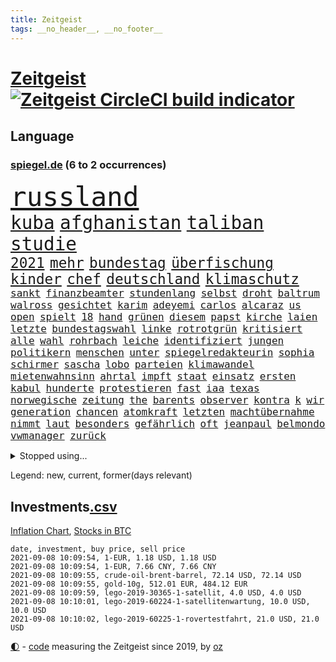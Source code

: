 ```yaml
---
title: Zeitgeist
tags: __no_header__, __no_footer__
---
```


# [Zeitgeist](https://oliz.io/zeitgeist/) [![Zeitgeist CircleCI build indicator](https://circleci.com/gh/ooz/zeitgeist.svg?style=shield)](https://circleci.com/gh/ooz/zeitgeist)

## Language

<h3><a href="https://www.spiegel.de" target="_blank">spiegel.de</a> (6 to 2 occurrences)</h3>
<p style="font-family:monospace">
<span style="font-size:32pt"><a href="news_links.html#russland" class="current">russland</a></span>
<br>
<span style="font-size:22pt"><a href="news_links.html#kuba" class="current">kuba</a></span>
<span style="font-size:22pt"><a href="news_links.html#afghanistan" class="current">afghanistan</a></span>
<span style="font-size:22pt"><a href="news_links.html#taliban" class="current">taliban</a></span>
<span style="font-size:22pt"><a href="news_links.html#studie" class="current">studie</a></span>
<br>
<span style="font-size:17pt"><a href="news_links.html#2021" class="current">2021</a></span>
<span style="font-size:17pt"><a href="news_links.html#mehr" class="current">mehr</a></span>
<span style="font-size:17pt"><a href="news_links.html#bundestag" class="current">bundestag</a></span>
<span style="font-size:17pt"><a href="news_links.html#überfischung" class="new">überfischung</a></span>
<span style="font-size:17pt"><a href="news_links.html#kinder" class="current">kinder</a></span>
<span style="font-size:17pt"><a href="news_links.html#chef" class="current">chef</a></span>
<span style="font-size:17pt"><a href="news_links.html#deutschland" class="current">deutschland</a></span>
<span style="font-size:17pt"><a href="news_links.html#klimaschutz" class="current">klimaschutz</a></span>
<br>
<span style="font-size:12pt"><a href="news_links.html#sankt" class="current">sankt</a></span>
<span style="font-size:12pt"><a href="news_links.html#finanzbeamter" class="new">finanzbeamter</a></span>
<span style="font-size:12pt"><a href="news_links.html#stundenlang" class="current">stundenlang</a></span>
<span style="font-size:12pt"><a href="news_links.html#selbst" class="current">selbst</a></span>
<span style="font-size:12pt"><a href="news_links.html#droht" class="current">droht</a></span>
<span style="font-size:12pt"><a href="news_links.html#baltrum" class="new">baltrum</a></span>
<span style="font-size:12pt"><a href="news_links.html#walross" class="new">walross</a></span>
<span style="font-size:12pt"><a href="news_links.html#gesichtet" class="current">gesichtet</a></span>
<span style="font-size:12pt"><a href="news_links.html#karim" class="current">karim</a></span>
<span style="font-size:12pt"><a href="news_links.html#adeyemi" class="new">adeyemi</a></span>
<span style="font-size:12pt"><a href="news_links.html#carlos" class="current">carlos</a></span>
<span style="font-size:12pt"><a href="news_links.html#alcaraz" class="new">alcaraz</a></span>
<span style="font-size:12pt"><a href="news_links.html#us" class="current">us</a></span>
<span style="font-size:12pt"><a href="news_links.html#open" class="current">open</a></span>
<span style="font-size:12pt"><a href="news_links.html#spielt" class="current">spielt</a></span>
<span style="font-size:12pt"><a href="news_links.html#18" class="current">18</a></span>
<span style="font-size:12pt"><a href="news_links.html#hand" class="current">hand</a></span>
<span style="font-size:12pt"><a href="news_links.html#grünen" class="current">grünen</a></span>
<span style="font-size:12pt"><a href="news_links.html#diesem" class="current">diesem</a></span>
<span style="font-size:12pt"><a href="news_links.html#papst" class="current">papst</a></span>
<span style="font-size:12pt"><a href="news_links.html#kirche" class="current">kirche</a></span>
<span style="font-size:12pt"><a href="news_links.html#laien" class="new">laien</a></span>
<span style="font-size:12pt"><a href="news_links.html#letzte" class="current">letzte</a></span>
<span style="font-size:12pt"><a href="news_links.html#bundestagswahl" class="current">bundestagswahl</a></span>
<span style="font-size:12pt"><a href="news_links.html#linke" class="current">linke</a></span>
<span style="font-size:12pt"><a href="news_links.html#rotrotgrün" class="current">rotrotgrün</a></span>
<span style="font-size:12pt"><a href="news_links.html#kritisiert" class="current">kritisiert</a></span>
<span style="font-size:12pt"><a href="news_links.html#alle" class="current">alle</a></span>
<span style="font-size:12pt"><a href="news_links.html#wahl" class="current">wahl</a></span>
<span style="font-size:12pt"><a href="news_links.html#rohrbach" class="current">rohrbach</a></span>
<span style="font-size:12pt"><a href="news_links.html#leiche" class="current">leiche</a></span>
<span style="font-size:12pt"><a href="news_links.html#identifiziert" class="current">identifiziert</a></span>
<span style="font-size:12pt"><a href="news_links.html#jungen" class="current">jungen</a></span>
<span style="font-size:12pt"><a href="news_links.html#politikern" class="current">politikern</a></span>
<span style="font-size:12pt"><a href="news_links.html#menschen" class="current">menschen</a></span>
<span style="font-size:12pt"><a href="news_links.html#unter" class="current">unter</a></span>
<span style="font-size:12pt"><a href="news_links.html#spiegelredakteurin" class="new">spiegelredakteurin</a></span>
<span style="font-size:12pt"><a href="news_links.html#sophia" class="current">sophia</a></span>
<span style="font-size:12pt"><a href="news_links.html#schirmer" class="new">schirmer</a></span>
<span style="font-size:12pt"><a href="news_links.html#sascha" class="new">sascha</a></span>
<span style="font-size:12pt"><a href="news_links.html#lobo" class="new">lobo</a></span>
<span style="font-size:12pt"><a href="news_links.html#parteien" class="current">parteien</a></span>
<span style="font-size:12pt"><a href="news_links.html#klimawandel" class="current">klimawandel</a></span>
<span style="font-size:12pt"><a href="news_links.html#mietenwahnsinn" class="new">mietenwahnsinn</a></span>
<span style="font-size:12pt"><a href="news_links.html#ahrtal" class="current">ahrtal</a></span>
<span style="font-size:12pt"><a href="news_links.html#impft" class="current">impft</a></span>
<span style="font-size:12pt"><a href="news_links.html#staat" class="current">staat</a></span>
<span style="font-size:12pt"><a href="news_links.html#einsatz" class="current">einsatz</a></span>
<span style="font-size:12pt"><a href="news_links.html#ersten" class="current">ersten</a></span>
<span style="font-size:12pt"><a href="news_links.html#kabul" class="current">kabul</a></span>
<span style="font-size:12pt"><a href="news_links.html#hunderte" class="current">hunderte</a></span>
<span style="font-size:12pt"><a href="news_links.html#protestieren" class="current">protestieren</a></span>
<span style="font-size:12pt"><a href="news_links.html#fast" class="current">fast</a></span>
<span style="font-size:12pt"><a href="news_links.html#iaa" class="new">iaa</a></span>
<span style="font-size:12pt"><a href="news_links.html#texas" class="current">texas</a></span>
<span style="font-size:12pt"><a href="news_links.html#norwegische" class="current">norwegische</a></span>
<span style="font-size:12pt"><a href="news_links.html#zeitung" class="current">zeitung</a></span>
<span style="font-size:12pt"><a href="news_links.html#the" class="current">the</a></span>
<span style="font-size:12pt"><a href="news_links.html#barents" class="current">barents</a></span>
<span style="font-size:12pt"><a href="news_links.html#observer" class="new">observer</a></span>
<span style="font-size:12pt"><a href="news_links.html#kontra" class="new">kontra</a></span>
<span style="font-size:12pt"><a href="news_links.html#k" class="current">k</a></span>
<span style="font-size:12pt"><a href="news_links.html#wir" class="current">wir</a></span>
<span style="font-size:12pt"><a href="news_links.html#generation" class="current">generation</a></span>
<span style="font-size:12pt"><a href="news_links.html#chancen" class="current">chancen</a></span>
<span style="font-size:12pt"><a href="news_links.html#atomkraft" class="current">atomkraft</a></span>
<span style="font-size:12pt"><a href="news_links.html#letzten" class="current">letzten</a></span>
<span style="font-size:12pt"><a href="news_links.html#machtübernahme" class="current">machtübernahme</a></span>
<span style="font-size:12pt"><a href="news_links.html#nimmt" class="current">nimmt</a></span>
<span style="font-size:12pt"><a href="news_links.html#laut" class="current">laut</a></span>
<span style="font-size:12pt"><a href="news_links.html#besonders" class="current">besonders</a></span>
<span style="font-size:12pt"><a href="news_links.html#gefährlich" class="current">gefährlich</a></span>
<span style="font-size:12pt"><a href="news_links.html#oft" class="current">oft</a></span>
<span style="font-size:12pt"><a href="news_links.html#jeanpaul" class="new">jeanpaul</a></span>
<span style="font-size:12pt"><a href="news_links.html#belmondo" class="new">belmondo</a></span>
<span style="font-size:12pt"><a href="news_links.html#vwmanager" class="current">vwmanager</a></span>
<span style="font-size:12pt"><a href="news_links.html#zurück" class="current">zurück</a></span>
</p>
<details>
<summary>Stopped using...</summary>
<p class="former" style="font-size:12pt">
unserem(321) ausgang(320) diskussion(320) getan(320) gewissen(320) lisa(320) scheinen(320) arbeitsplatz(319) beleidigungen(319) elefanten(319) kollegen(319) luis(319) missachtet(319) scheidet(319) taten(319) versorgt(319) vision(319) wolfgang(319) erstaunlich(318) extreme(318) haftstrafe(318) ronald(318) sperre(318) verlegt(318) vorschläge(318) blicken(317) explodieren(317) freiheitsstrafe(317) gaga(317) grenzen(317) maß(317) tiktok(317) tweet(317) versehentlich(317) zweitligist(317) äußerst(317) aufregung(316) coronainfektionen(316) dienen(316) erfahrung(316) favoriten(316) gekündigt(316) gerecht(316) meghan(316) monatelang(316) moore(316) planeten(316) umwelt(316) uswirtschaft(316) wild(316) zustand(316) augsburg(315) ausflug(315) autofahrerin(315) coronalockdown(315) funktioniert(315) komplizen(315) lager(315) partys(315) podium(315) rollstuhl(315) serien(315) sohnes(315) usgericht(315) verfolgte(315) warentest(315) überprüft(315) 2017(314) aufhebung(314) betrug(314) brettspiele(314) drohte(314) erneute(314) feier(314) finanziell(314) fuß(314) gedauert(314) geistliche(314) mutige(314) obama(314) positive(314) spiels(314) verbringen(314) verletzung(314) vorsitzende(314) wahlbetrug(314) anruf(313) ausbruch(313) coronaschnelltests(313) ehefrau(313) gast(313) herzogin(313) informieren(313) lunge(313) moderna(313) trägt(313) verfassungsschutz(313) verschiebt(313) verstößen(313) werkzeug(313) woran(313) annehmen(312) arbeitsplätze(312) beachten(312) befand(312) beschädigt(312) brauchte(312) brown(312) entsteht(312) gefährden(312) heran(312) mahnt(312) nationalspieler(312) ruhm(312) schatten(312) schwangerschaft(312) schwedischen(312) verdächtiger(312) weltgesundheitsorganisation(312) bestellt(311) brinkhaus(311) chinesische(311) coronainfizierte(311) doppelt(311) erfolge(311) gipfel(311) historische(311) klimawandels(311) künftigen(311) lieben(311) mut(311) ralph(311) regisseurin(311) schwierigen(311) spur(311) unionsfraktionschef(311) vorstandschef(311) österreichische(311) aufruf(310) bundespolizei(310) elektroauto(310) flüchten(310) fußballprofi(310) geburt(310) gestrichen(310) gewaltige(310) irans(310) medikamente(310) normalität(310) oma(310) parlamentswahl(310) rechtfertigt(310) registriert(310) schwangere(310) teamkollegen(310) zurzeit(310) üben(310) überlegen(310) attila(309) bull(309) entscheidende(309) entschuldigen(309) erfolgreicher(309) hildmann(309) jedem(309) jüngeren(309) kippe(309) medikament(309) nawalnys(309) oppositionelle(309) promis(309) ringt(309) schlagzeilen(309) smith(309) sprang(309) valley(309) zusammenarbeit(309) zwillinge(309) öfter(309) aggressive(308) belasten(308) figuren(308) gewässern(308) laura(308) michelle(308) peru(308) ratgeberkolumne(308) schwarzwald(308) sechsten(308) shutdown(308) spektakulär(308) südkorea(308) wuhan(308) b(307) chefin(307) häufen(307) konzentrieren(307) negativ(307) rassistischer(307) trauen(307) 52(306) barack(306) demonstrationen(306) erbe(306) geländewagen(306) lakers(306) leitet(306) nba(306) optimistisch(306) orbán(306) publikum(306) razzien(306) schmerzen(306) skepsis(306) strafe(306) update(306) viktor(306) boden(305) djokovic(305) eliten(305) ermittlern(305) perfekte(305) selben(305) strikte(305) tatverdächtigen(305) digitalen(304) gefühle(304) gründung(304) jahresbeginn(304) radikale(304) rollen(304) zusammenhalt(304) zwischenzeitlich(304) eilish(303) extremen(303) jennifer(303) nerven(303) politologe(303) saarland(303) schlechtes(303) schwanger(303) verlauf(303) verspätung(303) beschuldigten(302) beschäftigen(302) disney+(302) distanziert(302) erschöpft(302) grundgesetz(302) inszenierung(302) lernt(302) loswerden(302) match(302) transporter(302) wirecardskandal(302) aufgetreten(301) bekamen(301) feuerwehrmann(301) kanzlerschaft(301) maximilian(301) nachricht(301) psychologin(301) setzten(301) verbindet(301) dennis(300) dominanz(300) negative(300) schnellen(300) testet(300) volle(300) wien(300) 17jährigen(299) aufstellen(299) projekt(299) spotify(299) 2030(298) aufarbeitung(298) demokratische(298) erkrankten(298) störung(298) aktie(297) apotheken(297) bgh(297) eindämmung(297) erleidet(297) falle(297) gaben(297) journalistin(297) kate(297) rivale(297) usrepräsentantenhaus(297) zusammenstoß(297) 2006(296) beiträge(296) gabriel(296) kippt(296) lkw(296) prompt(296) ryan(296) alice(295) ansteckend(295) aufstand(295) mick(295) 40000(294) arminia(294) ergebnissen(294) gemeinsames(294) bach(292) coronaviruspandemie(292) strengen(292) überraschenden(292) begeben(291) general(291) milliardenhöhe(291) patzer(291) englands(290) erfassen(290) feuert(290) verzeihung(290) bangkok(289) hafen(289) tennisspieler(289) betreibt(288) eigenes(288) freiwilligen(288) jacob(288) kräfte(288) syrer(288) wünsche(288) automatisch(287) insolvenz(287) jungs(287) schneiden(287) steigern(287) tansania(287) telegram(287) tinder(287) aufgaben(286) hausarrest(286) startups(286) untergebracht(286) kandidieren(285) unsicher(285) anstiftung(284) coronaauflagen(284) langzeitfolgen(284) präsidentenwahl(284) 19jähriger(283) insolvenzen(283) krisen(283) stürzen(283) zählte(283) gegenzug(282) kassieren(282) schönste(282) kandidatur(281) revanche(281) royale(281) sprung(281) tony(281) bewältigen(280) hinweis(280) pleitewelle(280) vereidigt(280) 2009(279) apples(279) angeboten(278) angewiesen(278) sicherheitsgesetz(278) thüringer(278) erforscht(276) erhöhung(276) fußballweltmeister(276) immens(276) dauert(275) erprobt(275) intensivstation(275) unterhaltung(275) vorgenommen(273) afrikas(272) geist(272) sank(272) tanzen(272) herausforderungen(271) empfangen(270) unterbrochen(270) mittelpunkt(269) übereinstimmenden(268) segeln(267) 6000(266) kanadas(266) roethe(266) disziplin(265) gegenmaßnahmen(265) ferien(264) sicherheitsvorkehrungen(264) barth(263) kontert(263) weidel(262) dobrindt(261) empfänger(261) golfstar(261) schweine(261) zentimeter(261) panne(260) premiers(260) clooney(257) sammeln(257) spacex(257) hitler(255) strukturen(255) klarheit(254) verursachte(254) koblenz(253) kehren(252) podest(252) schadensersatz(251) theoretisch(251) herzinfarkt(250) prüfer(249) rückte(249) coronalockerungen(247) page(247) reif(245) rächen(245) jessica(243) ärmelkanal(243) einreiseregeln(242) handgranate(242) adolf(241) brachten(240) strahlt(240) astrazenecaimpfstoff(239) bunt(239) durchhalten(238) heimatstadt(238) clever(236) drinnen(233) ehrt(233) ios(233) hungern(232) inhaftierung(232) spannung(232) spielende(230) unternehmerin(230) sms(229) kopfverletzungen(227) norditalien(226) priorisierung(225) straflager(225) ausgegangen(223) urlaubsinsel(223) überschatten(221) hacken(220) monarchin(220) commerzbank(219) unterschrift(218) trainers(216) verbraucht(216) extra(213) westdeutschland(211) exprofi(209) währung(209) amazons(207) südafrikanischen(207) verliehen(207) absolvieren(206) häusern(206) glasgow(205) turnerin(205) 160000(204) fotografiert(204) fotostrecke(204) schuf(203) fragwürdigen(202) ussender(202) fuhren(201) unterscheidet(201) abouchakerprozess(200) peilt(200) umarmung(200) offline(199) ausflüge(198) management(198) anreize(197) entsprechenden(197) mediatorin(196) sprengkörper(196) karriereende(195) desinformation(193) bundesweiten(192) total(189) abreise(188) tierschutz(188) ungemütlich(188) abberufen(187) auge(187) geschrumpft(187) behindern(186) iii(186) impfpass(186) stürze(186) börsengang(183) panzer(183) beurlaubt(182) walterborjans(182) anfeindungen(181) elektronischen(180) impfschutz(180) myanmars(180) militärjunta(179) magische(178) italiener(177) neuanfang(176) angriffs(174) vereint(173) autokonzern(172) containerschiff(172) fluggesellschaft(172) j(172) indigenen(171) arroganz(170) kaffee(170) mitgebracht(169) oprah(169) winfrey(169) günstig(167) verstörend(166) atemnot(165) beeindruckt(165) kritischer(165) typ(165) schlangenlinien(164) zwangspause(164) verbots(162) buffett(161) warren(161) katalanen(158) meteorologen(158) zdfintendant(156) ärmsten(156) datum(155) premierministerin(155) südosten(155) wilderer(155) redaktion(154) adams(153) coronarestriktionen(152) einsätzen(152) reha(151) sagten(151) südamerika(151) anziehen(150) rinder(150) ukrainischen(150) happy(149) unverantwortlich(149) angefeindet(148) bargeld(147) sicherheitslücke(146) disqualifikation(144) dopingtests(144) ermittlungsverfahren(144) dingen(142) geschäftsgebaren(142) reformieren(142) verbotenen(142) prostituierte(141) sexuellem(141) dosb(140) sportbund(140) long(138) methan(138) nordwesten(138) rekordtief(136) einladen(135) streaming(135) vehement(135) witwe(135) regionale(133) luftfilter(132) fonds(130) käse(130) drittstaaten(128) ever(128) given(127) kubicki(126) altersgruppe(125) gew(124) querdenkerdemos(124) zugunglück(124) abkühlung(123) karsten(123) gewalttat(122) nett(122) schwimmstar(120) uneins(120) zunehmen(120) fasst(119) nordmazedonien(119) zwischenfall(118) ferdinand(117) inland(117) rückzahlung(117) verwirrt(117) umständen(116) club(115) pcrtests(115) sloweniens(115) geplanter(114) campingplatz(113) zufriedener(113) versammlungsverbote(112) zugreifen(112) öffneten(112) gauland(111) krisenland(110) klagte(109) verkünden(109) erwachsen(108) geschleudert(108) niemandem(108) komme(107) abwarten(106) militärische(106) vorbehalt(106) völkische(106) 31jährigen(105) außenministers(105) disziplinen(105) institute(105) kubanische(105) massentests(105) positivem(105) simone(105) unschlagbar(105) nördlich(104) haaren(102) verlieben(102) versprochenen(102) abgefeuert(101) cdukanzlerkandidaten(101) durchsuchung(101) eingebracht(100) moldau(100) ausgehen(99) stromerzeugung(99) gefängnisstrafen(97) vierjähriger(97) querdenkerbewegung(96) spdchef(96) spiegelanalyse(96) crystal(94) reiter(94) rentnern(94) ungeliebten(94) disziplinarkammer(93) gastronomen(93) referendum(93) färbt(92) heilpraktikerin(92) angereist(91) düsteres(91) populistischen(91) set(91) 48jähriger(90) ankam(90) aussetzung(90) beworfen(90) familienurlaub(90) libyens(90) maaßens(90) argentinische(89) asphalt(89) durchbruch(89) geburten(89) absolute(88) israelischer(88) mutiger(88) reguläre(88) reife(88) vorfahren(88) vorgeschrieben(88) alleinerziehende(87) ausgezählt(87) bailey(87) fußballbundesligisten(87) nsdap(87) obamas(87) tattoos(87) bearbeitet(86) kaufte(86) 800(85) highlight(85) mentale(85) olympiamedaillen(85) saunders(85) abspaltung(84) agnes(84) bayerkonzern(84) bundesfinanzhof(84) hebamme(84) hinzu(84) maier(84) pop(84) legal(83) quartalsverlust(83) sächsische(83) autofahrern(82) einzel(82) erholen(82) kurzstreckenflüge(82) neunjähriger(82) ängste(82) 110000(81) anlaufen(81) farbton(81) hergestellte(81) hilbert(81) malen(81) mixed(81) olympischem(81) down(80) psyche(80) westbrook(80) abgeschrieben(79) angeschlagene(79) brutalität(79) doppelbesteuerung(79) forscherin(79) leonie(79) tendenzen(79) beweist(78) einwanderer(78) interaktiven(78) lehnte(78) zurückgeschickt(78) cnn(77) empfängerinnen(77) absoluten(76) dynamik(76) eingestehen(76) hilflos(76) landesliste(76) plagiatsvorwürfe(76) tanker(76) treffern(76) videoplattform(76) wettkampf(76) auflösen(75) bezeichnen(75) eisschild(75) messern(75) offengelegt(75) schweinen(75) nass(74) verwandeln(74) weitreichend(74) 47jähriger(73) basieren(73) immunisierungsquote(73) reserve(73) abschieben(72) biles(72) gemischte(72) müll(72) viking(72) biergarten(71) cduspitzenkandidat(71) hummels(71) telefonnummern(71) unglaublichen(71) unionskanzlerkandidaten(71) untersuchungsbericht(71) ausgestellt(70) fox(70) honorare(70) inspirieren(70) olympiapremiere(70) oppositionsführerin(70) positionierte(70) regenbogenfarben(70) teamleiter(70) zweifelhaften(70) appentwickler(69) ausgrenzen(69) ernennt(69) gräbt(69) milliardärs(69) nachweisen(69) schmetterlinge(69) serbien(69) toptalent(69) alaba(68) alibi(68) county(68) deutschlandachter(68) essens(68) hit(68) lydia(68) nashörner(68) südtirol(68) geordnet(67) heiß(67) rudern(67) schultern(67) tarife(67) trainingslager(67) verhungern(67) wahlkampfendspurt(67) quatsch(66) tuchels(66) wohngebäude(66) angeblichem(65) bundesfinanzminister(65) getäuscht(65) mafiaboss(65) matchbälle(65) ocean(65) zentralbank(65) absehbare(64) angebracht(64) entschärfen(64) qantas(64) sicherste(64) 86(63) annamaria(63) auktionshäuser(63) australier(63) clanchef(63) ferchichi(63) frühzeitig(63) gelenkt(63) regens(63) umfassende(63) warschauer(63) ausländern(62) fleischkonzern(62) geleitet(62) seither(62) staatspräsidenten(62) verseucht(62) anführer(61) forscherinnen(61) hierarchie(61) kriegswaffen(61) qualifizierte(61) sifan(61) zufluchtsort(61) kältesten(60) onlineplattform(60) verbliebene(60) vetter(60) abstände(59) squad(59) tierärzte(59) abbildungen(58) ausnahme(58) bachef(58) berlinreinickendorf(58) gerichten(58) hochwasserschutz(58) südchinesisches(58) verkohlte(58) vizeministerpräsident(58) zeug(58) akkreditierung(56) erfolgreiches(56) ilke(56) nicaragua(56) novak(56) ortega(56) veränderung(56) vormittag(56) ben(55) campo(55) kinderleichen(55) nutztieren(55) pionier(55) schimpft(55) belastung(54) extremer(54) favoritinnen(54) impfzertifikate(54) irritationen(54) befeuert(53) bolt(53) coronadeltavariante(53) guido(53) imposante(53) ordentlich(53) summer(53) banes(52) bratwurst(52) darknet(52) eifel(52) hybrid(52) intimität(52) pflegte(52) schließungen(52) scooterunfall(52) jacinda(51) kriegsgefangene(51) neuseelands(51) olympiagold(51) strobl(51) urteilte(51) verwandten(51) wanken(51) amthor(50) außenseiterin(50) castillo(50) deltamutation(50) einwohnern(50) hollywoodstar(50) kirchen(50) olympischer(50) 49jähriger(49) ausgeübt(49) betriebssystem(49) weltall(49) canadier(48) jahrelange(48) ostwestfalen(48) ressort(48) sortieren(48) brot(47) djoković(47) künstlern(47) motivieren(47) petflaschen(47) schwangeren(47) spontan(47) umwirbt(47) alltagshelden(46) gefangenen(46) aufprall(45) aufregendsten(45) defender(45) kollidiert(45) kriegsherr(45) malaika(45) mihambo(45) ruiniert(45) schienennetz(45) steven(45) weitspringerin(45) weitsprung(45) coronaschutzmaßnahmen(44) motoren(44) schimpfte(44) wahlkampfthema(44) aline(43) bewältigung(43) herstellen(43) kontinuierlich(43) spielberg(43) verbotene(43) besuchte(42) küsten(42) norm(42) produktionsfirma(42) verbrennern(42) 1300(41) entmachteten(41) jeweiligen(41) kinderbüchertipps(41) köpfe(41) rückstau(41) ukrainer(41) usain(41) verprügelte(41) verwandelte(41) vordergrund(41) wetterbedingungen(41) afghanistanrückkehrer(40) grenzschließungen(40) kummer(40) stettin(40) rapperin(39) veranstaltet(39) zugezogen(39) antike(38) frühestens(38) russen(38) schmutzige(38) spürbaren(38) unesco(38) welterbe(38) aiwangers(37) moris(37) tiefflug(37) zusatzeinnahmen(37) bbcreporter(36) geplündert(36) gesungen(36) kopiert(36) lehrergewerkschaft(36) verfügen(36) voigt(36) 1996(35) aggression(35) alternden(35) eddy(35) kofferraum(35) passagen(35) robinhood(35) staatsanwaltschaften(35) tampa(35) unbeschwert(35) auszeit(34) champagner(34) parlamentarische(34) reiserückkehrer(34) schnellsten(34) bemängeln(33) dfbpokals(33) intuitiv(33) zuma(33) krönung(32) dunkle(31) gewartet(31) hilfslieferungen(31) larry(31) mittendrin(31) patrouille(31) schillerndsten(31) sicherheitsleute(31) slowenien(31) verkürzte(31) ätna(31) kathy(30) medizinischer(30) missbrauchsfall(30) plagiatsjäger(30) plagiatsverdacht(30) spielplatz(30) textstellen(30) trevor(30) vorläufige(30) batterien(29) insbesondere(29) onlinebroker(29) umfangreiche(29) anarchistische(28) cdurechtsaußen(28) gardasee(28) glückliche(28) grenzkontrollen(28) hauptdarsteller(28) iphonenutzer(28) katastrophenfall(28) sandra(28) stikochef(28) unglücksort(28) gelb(27) geplantem(27) persischen(27) querelen(27) schwein(27) spioniert(27) 33jährige(26) appellieren(26) bränden(26) einstufung(26) fußballturnier(26) kameramann(26) kubaner(26) medaillengewinner(26) no(26) einführung(25) fingerabdruck(25) schweizerin(25) sorgten(25) streaminganbieter(25) catania(24) kriegsgebieten(24) moïse(24) verweigerer(24) impfanmeldungen(23) polnischen(23) tags(23) winde(23) wunderschön(23) bangladesch(22) grömitz(22) halbfinalaus(22) markenrecht(22) schottischen(22) stromausfällen(22) allgemeinwissen(21) filmkritik(21) gelockt(21) glaubwürdig(21) imbiss(21) ramaphosa(21) spielzeugkonzern(21) wissenstest(21) beirut(20) buchen(20) entgleist(20) klimaprogramm(20) regelwerk(20) sandro(20) vereinbar(20) wetterextreme(20) dlrg(19) ngos(19) strafbefehl(19) wohnungsfenster(19) kontroverse(18) sportart(18) superspreadingevent(18) basketballer(17) bianca(17) gebannt(17) glich(17) jacobs(17) lies(17) stallion(17) thee(17) timing(17) entzieht(16) gehörten(16) komitee(16) megan(16) stellenausschreibung(16) stolberg(16) aufwärtstrend(15) fahrweise(15) gewichtheber(15) glänzen(15) löwen(15) wahlausschuss(15) zerstörten(15) judo(14) kajakvierer(14) komiker(14) laxe(14) liveblog(14) olympiaüberblick(14) rauhe(14) skateboarderin(14) sommerspielen(14) totalschaden(14) zuspitzen(14) baseball(13) geräten(13) kenne(13) martine(13) pflichtversicherung(13) verfassungsbeschwerden(13) versicherungspflicht(13) wellbrock(13) interaktive(12) krimis(12) recycelten(12) silverstone(12) verprellt(12) zuzubereiten(12) anschluss(11) berührung(11) betrunkene(11) fegt(11) flutgebiet(11) gibt's(11) hochwasseropfer(11) ungelöst(11) unterirdische(11) verwüsteten(11)
</p>
</details>
<p>Legend: <span class="new">new</span>, <span class="current">current</span>, <span class="former">former(days relevant)</span></p>

## Investments[.csv](investments.csv)

[Inflation Chart](https://inflationchart.com),
[Stocks in BTC](https://stonksinbtc.xyz/)

```
date, investment, buy price, sell price
2021-09-08 10:09:54, 1-EUR, 1.18 USD, 1.18 USD
2021-09-08 10:09:54, 1-EUR, 7.66 CNY, 7.66 CNY
2021-09-08 10:09:55, crude-oil-brent-barrel, 72.14 USD, 72.14 USD
2021-09-08 10:09:55, gold-10g, 512.01 EUR, 484.12 EUR
2021-09-08 10:09:59, lego-2019-30365-1-satellit, 4.0 USD, 4.0 USD
2021-09-08 10:10:01, lego-2019-60224-1-satellitenwartung, 10.0 USD, 10.0 USD
2021-09-08 10:10:02, lego-2019-60225-1-rovertestfahrt, 21.0 USD, 21.0 USD
```

<footer>
<a href="javascript:toggleTheme()" class="nav">🌓</a>
- <a href="https://github.com/ooz/zeitgeist">code</a> measuring the Zeitgeist since 2019, by <a href="https://oliz.io">oz</a>
</footer>
